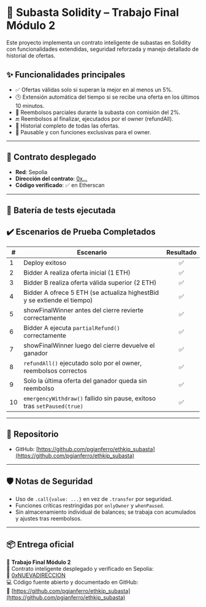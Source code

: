 # 🧾 Subasta Solidity – Trabajo Final Módulo 2

Este proyecto implementa un contrato inteligente de subastas en Solidity con funcionalidades extendidas, seguridad reforzada y manejo detallado de historial de ofertas.

## ✨ Funcionalidades principales

- ✅ Ofertas válidas solo si superan la mejor en al menos un 5%.
- 🕒 Extensión automática del tiempo si se recibe una oferta en los últimos 10 minutos.
- 💸 Reembolsos parciales durante la subasta con comisión del 2%.
- 🔚 Reembolsos al finalizar, ejecutados por el owner (refundAll).
- 🧾 Historial completo de todas las ofertas.
- 🔐 Pausable y con funciones exclusivas para el owner.

---

## 🚀 Contrato desplegado

- **Red**: Sepolia  
- **Dirección del contrato**: [0x...](https://sepolia.etherscan.io/address/0xNUEVADIRECCION#code)  
- **Código verificado**: ✅ en Etherscan

---

## 🔬 Batería de tests ejecutada

## ✔️ Escenarios de Prueba Completados

| #  | Escenario                                                              | Resultado |
|----|------------------------------------------------------------------------|:---------:|
| 1  | Deploy exitoso                                                         | ✅        |
| 2  | Bidder A realiza oferta inicial (1 ETH)                                | ✅        |
| 3  | Bidder B realiza oferta válida superior (2 ETH)                        | ✅        |
| 4  | Bidder A ofrece 5 ETH (se actualiza highestBid y se extiende el tiempo) | ✅      |
| 5  | showFinalWinner antes del cierre revierte correctamente                | ✅        |
| 6  | Bidder A ejecuta `partialRefund()` correctamente                      | ✅        |
| 7  | showFinalWinner luego del cierre devuelve el ganador                   | ✅        |
| 8  | `refundAll()` ejecutado solo por el owner, reembolsos correctos        | ✅        |
| 9  | Solo la última oferta del ganador queda sin reembolso                  | ✅        |
| 10 | `emergencyWithdraw()` fallido sin pause, exitoso tras `setPaused(true)` | ✅       |

---

## 📁 Repositorio

- GitHub: [https://github.com/pgianferro/ethkip_subasta](https://github.com/pgianferro/ethkip_subasta)

---

## 🛡️ Notas de Seguridad

- Uso de `.call{value: ...}` en vez de `.transfer` por seguridad.
- Funciones críticas restringidas por `onlyOwner` y `whenPaused`.
- Sin almacenamiento individual de balances; se trabaja con acumulados y ajustes tras reembolsos.

---

## 📦 Entrega oficial

🧾 **Trabajo Final Módulo 2**  
🔗 Contrato inteligente desplegado y verificado en Sepolia:  
📄 [0xNUEVADIRECCION](https://sepolia.etherscan.io/address/0xNUEVADIRECCION#code)  
💻 Código fuente abierto y documentado en GitHub:  
📁 [https://github.com/pgianferro/ethkip_subasta](https://github.com/pgianferro/ethkip_subasta)
